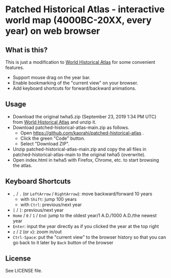 # Patched Historical Atlas - interactive world map (4000BC-20XX, every year) on web browser

## What is this?

This is just a modification to [World Historical Atlas](http://x768.com/w/twha.en) for some convenient features.

* Support mouse drag on the year bar.
* Enable bookmarking of the "current view" on your browser.
* Add keyboard shortcuts for forward/backward animations.

## Usage

* Download the original twha5.zip (September 23, 2019 1:34 PM UTC) from [World Historical Atlas](http://x768.com/w/twha.en) and unzip it.
* Download patched-historical-atlas-main.zip as follows.
  * Open https://github.com/kaorahi/patched-historical-atlas .
  * Click the green "Code" button.
  * Select "Download ZIP".
* Unzip patched-historical-atlas-main.zip and copy the all files in patched-historical-atlas-main to the original twha5 (overwrite).
* Open index.html in twha5 with Firefox, Chrome, etc. to start browsing the atlas.

## Keyboard Shortcuts

* `,` / `.` (or `LeftArrow` / `RightArrow`): move backward/forward 10 years
  * with `Shift`: jump 100 years
  * with `Ctrl`: previous/next year
* `[` / `]`: previous/next year
* `Home` / `0` / `1` / `End`: jump to the oldest year/1 A.D./1000 A.D./the newest year
* `Enter`: input the year directly as if you clicked the year at the top right
* `z` / `Z` (or `x`): zoom in/out
* `Ctrl-Space`: put the "current view" to the browser history so that you can go back to it later by `Back` button of the browser

## License

See LICENSE file.
